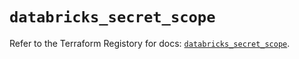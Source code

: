 # `databricks_secret_scope`

Refer to the Terraform Registory for docs: [`databricks_secret_scope`](https://registry.terraform.io/providers/databricks/databricks/1.21.0/docs/resources/secret_scope).
